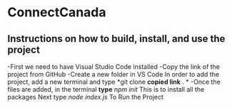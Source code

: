 # ConnectCanada

## Instructions on how to build, install, and use the project

-First we need to have Visual Studio Code installed
-Copy the link of the project from GitHub
-Create a new folder in VS Code 
In order to add the project, add a new terminal and type
*git clone **copied link** . *
-Once the files are added, in the terminal **type** 
*npm init*
This is to install all the packages
Next type
*node index.js*
To Run the Project
